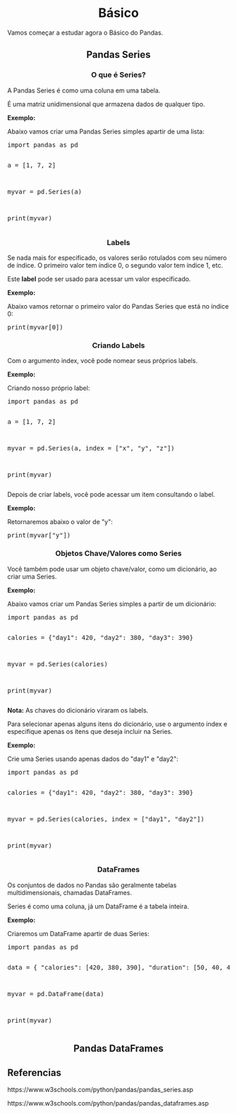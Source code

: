 <h1 align="center">Básico</h1>
<p>Vamos começar a estudar agora o Básico do Pandas.</p>
<h2 align="center">Pandas Series</h2>
<h3 align="center">O que é Series?</h3>
<p>A Pandas Series é como uma coluna em uma tabela.</p>
<p>É uma matriz unidimensional que armazena dados de qualquer tipo.</p>
<p><b>Exemplo:</b></p>
<p>Abaixo vamos criar uma Pandas Series simples apartir de uma lista:</p>
<pre>
import pandas as pd

a = [1, 7, 2]

myvar = pd.Series(a)

print(myvar)
</pre>
<h3 align="center">Labels</h3>
<p>Se nada mais for especificado, os valores serão rotulados com seu número de índice. O primeiro valor tem índice 0, o segundo valor tem índice 1, etc.</p>
<p>Este <b>label</b> pode ser usado para acessar um valor especificado.</p>
<p><b>Exemplo:</b></p>
<p>Abaixo vamos retornar o primeiro valor do Pandas Series que está no índice 0:</p>
<pre>
print(myvar[0])
</pre>
<h3 align="center">Criando Labels</h3>
<p>Com o argumento index, você pode nomear seus próprios labels.</p>
<p><b>Exemplo:</b></p>
<p>Criando nosso próprio label:</p>
<pre>
import pandas as pd

a = [1, 7, 2]

myvar = pd.Series(a, index = ["x", "y", "z"])

print(myvar)
</pre>
<p>Depois de criar labels, você pode acessar um item consultando o label.</p>
<p><b>Exemplo:</b></p>
<p>Retornaremos abaixo o valor de "y":</p>
<pre>
print(myvar["y"])
</pre>
<h3 align="center">Objetos Chave/Valores como Series</h3>
<p>Você também pode usar um objeto chave/valor, como um dicionário, ao criar uma Series.</p>
<p><b>Exemplo:</b></p>
<p>Abaixo vamos criar um Pandas Series simples a partir de um dicionário:</p>
<pre>
import pandas as pd

calories = {"day1": 420, "day2": 380, "day3": 390}

myvar = pd.Series(calories)

print(myvar)
</pre>
<p><b>Nota:</b> As chaves do dicionário viraram os labels.</p>
<p>Para selecionar apenas alguns itens do dicionário, use o argumento index e especifique apenas os itens que deseja incluir na Series.</p>
<p><b>Exemplo:</b></p>
<p>Crie uma Series usando apenas dados do "day1" e "day2":</p>
<pre>
import pandas as pd

calories = {"day1": 420, "day2": 380, "day3": 390}

myvar = pd.Series(calories, index = ["day1", "day2"])

print(myvar)
</pre>
<h3 align="center">DataFrames</h3>
<p>Os conjuntos de dados no Pandas são geralmente tabelas multidimensionais, chamadas DataFrames.</p>
<p>Series é como uma coluna, já um DataFrame é a tabela inteira.</p>
<p><b>Exemplo:</b></p>
<p>Criaremos um DataFrame apartir de duas Series:</p>
<pre>
import pandas as pd

data = {
  "calories": [420, 380, 390],
  "duration": [50, 40, 45]
}

myvar = pd.DataFrame(data)

print(myvar)
</pre>
<h2 align="center">Pandas DataFrames</h2>
<h2>Referencias</h2>
<p>https://www.w3schools.com/python/pandas/pandas_series.asp</p>
<p>https://www.w3schools.com/python/pandas/pandas_dataframes.asp</p>
